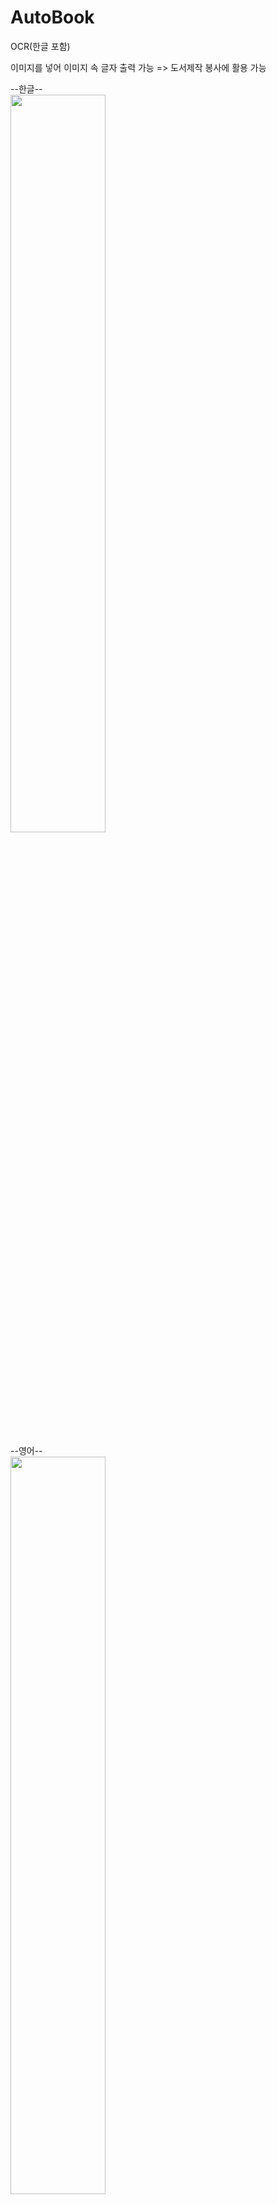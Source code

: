 # AutoBook
OCR(한글 포함)   
   
이미지를 넣어 이미지 속 글자 출력 가능 => 도서제작 봉사에 활용 가능
   
--한글--   
<img src="https://user-images.githubusercontent.com/62587484/143862676-a30cef2d-9b39-4ea6-bf0d-ec4123b25679.png" width="55%">   
   
--영어--   
<img src="https://user-images.githubusercontent.com/62587484/143862827-595d166c-0556-40c6-8e2f-18200283880b.png" width="55%">   
   
--숫자--   
<img src="https://user-images.githubusercontent.com/62587484/143862924-7b0cd0fa-1701-4c42-90ed-158c03267261.png" width="55%">   

